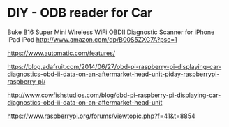 DIY - ODB reader for Car 
======


Buke B16 Super Mini Wireless WiFi OBDII Diagnostic Scanner for iPhone iPad iPod
http://www.amazon.com/dp/B00S5ZXC7A?psc=1


https://www.automatic.com/features/

https://blog.adafruit.com/2014/06/27/obd-pi-raspberry-pi-displaying-car-diagnostics-obd-ii-data-on-an-aftermarket-head-unit-piday-raspberrypi-raspberry_pi/


http://www.cowfishstudios.com/blog/obd-pi-raspberry-pi-displaying-car-diagnostics-obd-ii-data-on-an-aftermarket-head-unit

https://www.raspberrypi.org/forums/viewtopic.php?f=41&t=8854

